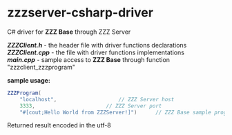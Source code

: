 # zzzserver-csharp-driver
C# driver for **ZZZ Base** through ZZZ Server

***ZZZClient.h*** - the header file with driver functions declarations  
***ZZZClient.cpp*** - the file with driver functions implementations  
***main.cpp*** - sample access to **ZZZ Base** through function "zzzclient_zzzprogram"  

**sample usage:**
```csharp
ZZZProgram(
	"localhost",					// ZZZ Server host
	3333,						// ZZZ Server port
	"#[cout;Hello World from ZZZServer!]")		// ZZZ Base sample program
```

Returned result encoded in the utf-8
